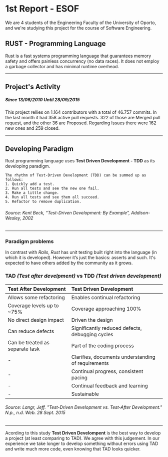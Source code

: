 # 1st Report - ESOF

We are 4 students of the Engineering Faculty of the University of Oporto, and we're studying this project for the course of Software Engineering.


## RUST - Programming Language

Rust is a fast systems programming language that guarantees memory safety and offers painless concurrency (no data races). It does not employ a garbage collector and has minimal runtime overhead.

***

## Project's Activity
##### _Since 13/06/2010 Until 28/09/2015_

This project rellies on 1.164 contributors with a total of 46.757 commits.
In the last month it had 358 active pull requests. 322 of those are Merged pull request, and the other 36 are Proposed.
Regarding Issues there were 162 new ones and 259 closed.

***

## Developing Paradigm

Rust programming language uses **Test Driven Development - TDD** as its developing paradigm.

    The rhythm of Test-Driven Development (TDD) can be summed up as follows:
    1. Quickly add a test.
    2. Run all tests and see the new one fail.
    3. Make a little change.
    4. Run all tests and see them all succeed.
    5. Refactor to remove duplication.
###### Source: Kent Beck, “Test-Driven Development: By Example”, Addison-Wesley, 2002
***
### Paradigm problems

In contrast with _Rails_, _Rust_ has unit testing built right into the language (in which it is developed). However it’s just the basics: asserts and such. It's expected to have others added by the community as it grows.

### **TAD** _(Test after develpment)_ vs **TDD** _(Test driven development)_

|Test After Development|Test Driven Development|
|:---------------------|:----------------------|
|Allows some refactoring|Enables continual refactoring|
|Coverage levels up to ~75%|Coverage approaching 100%|
|No direct design impact|Driven the design|
|Can reduce defects|Significantly reduced defects, debugging cycles|
|Can be treated as separate task|Part of the coding process|
|-|Clarifies, documents understanding of requirements|
|-|Continual progress, consistent pacing|
|-|Continual feedback and learning|
|-|Sustainable|

###### Source: _Langr, Jeff. "Test-Driven Development vs. Test-After Development." N.p., n.d. Web. 28 Sept. 2015_
***
Acording to this study **Test Driven Develompent** is the best way to develop a project (at least comparing to TAD).
We agree with this judgement. In our experience we take longer to develop something without errors using TAD and write much more code, even knowing that TAD looks quicker.
